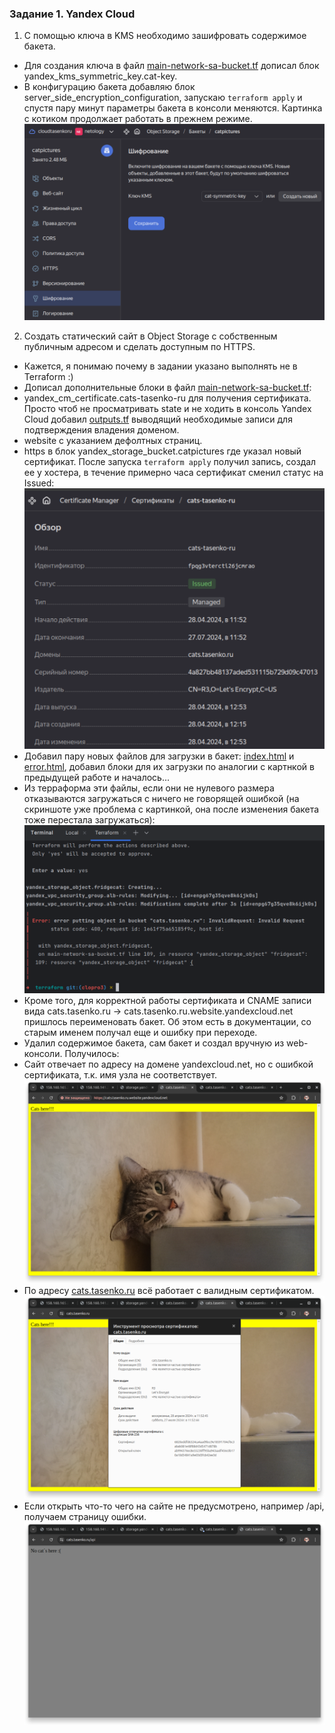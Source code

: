 ### Задание 1. Yandex Cloud  
1. С помощью ключа в KMS необходимо зашифровать содержимое бакета.  
- Для создания ключа в файл [main-network-sa-bucket.tf](terraform/main-network-sa-bucket.tf) дописал блок yandex_kms_symmetric_key.cat-key.  
- В конфигурацию бакета добавляю блок server_side_encryption_configuration, запускаю ```terraform apply``` и спустя пару минут параметры бакета в консоли меняются. Картинка с котиком продолжает работать в прежнем режиме.  
![cat in safe](img/clopro3_01.png)  
2. Создать статический сайт в Object Storage c собственным публичным адресом и сделать доступным по HTTPS.  
- Кажется, я понимаю почему в задании указано выполнять не в Terraform :)  
- Дописал дополнительные блоки в файл [main-network-sa-bucket.tf](terraform/main-network-sa-bucket.tf):
- yandex_cm_certificate.cats-tasenko-ru для получения сертификата. Просто чтоб не просматривать state и не ходить в консоль Yandex Cloud добавил [outputs.tf](terraform/outputs.tf) выводящий необходимые записи для подтверждения владения доменом.  
- website с указанием дефолтных страниц.  
- https в блок yandex_storage_bucket.catpictures где указал новый сертификат.  После запуска ```terraform apply``` получил запись, создал ее у хостера, в течение примерно часа сертификат сменил статус на Issued:  
![cert here](img/clopro3_02.png)  
- Добавил пару новых файлов для загрузки в бакет: [index.html](src/index.html) и [error.html](src/error.html), добавил блоки для их загрузки по аналогии с картнкой в предыдущей работе и началось...  
- Из терраформа эти файлы, если они не нулевого размера отказываются загружаться с ничего не говорящей ошибкой (на скриншоте уже проблема с картинкой, она после изменения бакета тоже перестала загружаться):  
![upload error](img/clopro3_03.png)
- Кроме того, для корректной работы сертификата и CNAME записи вида cats.tasenko.ru -> cats.tasenko.ru.website.yandexcloud.net пришлось переименовать бакет. Об этом есть в документации, со старым именем получал еще и ошибку при переходе.  
- Удалил содержимое бакета, сам бакет и создал вручную из web-консоли. Получилось:  
- Сайт отвечает по адресу на домене yandexcloud.net, но с ошибкой сертификата, т.к. имя узла не соответствует.  
![cert fail](img/clopro3_04.png)
- По адресу [cats.tasenko.ru](http://cats.tasenko.ru) всё работает с валидным сертификатом.  
![all is ok](img/clopro3_05.png)
- Если открыть что-то чего на сайте не предусмотрено, например /api, получаем страницу ошибки.  
![no cats :(](img/clopro3_06.png)
